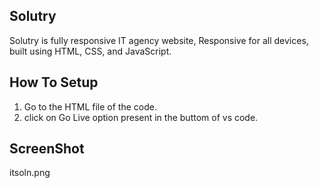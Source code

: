 ## Solutry

Solutry is fully responsive IT agency website, Responsive for all devices, built using HTML, CSS, and JavaScript.

## How To Setup

1. Go to the HTML file of the code.
2. click on Go Live option present in the buttom of vs code.

## ScreenShot

itsoln.png
